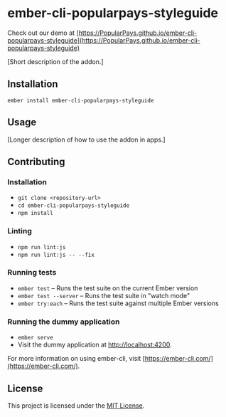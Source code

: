 ember-cli-popularpays-styleguide
==============================================================================
Check out our demo at [https://PopularPays.github.io/ember-cli-popularpays-styleguide](https://PopularPays.github.io/ember-cli-popularpays-styleguide)

[Short description of the addon.]

Installation
------------------------------------------------------------------------------

```
ember install ember-cli-popularpays-styleguide
```


Usage
------------------------------------------------------------------------------

[Longer description of how to use the addon in apps.]


Contributing
------------------------------------------------------------------------------

### Installation

* `git clone <repository-url>`
* `cd ember-cli-popularpays-styleguide`
* `npm install`

### Linting

* `npm run lint:js`
* `npm run lint:js -- --fix`

### Running tests

* `ember test` – Runs the test suite on the current Ember version
* `ember test --server` – Runs the test suite in "watch mode"
* `ember try:each` – Runs the test suite against multiple Ember versions

### Running the dummy application

* `ember serve`
* Visit the dummy application at [http://localhost:4200](http://localhost:4200).

For more information on using ember-cli, visit [https://ember-cli.com/](https://ember-cli.com/).

License
------------------------------------------------------------------------------

This project is licensed under the [MIT License](LICENSE.md).

